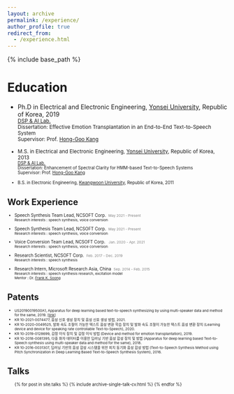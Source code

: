 ```yaml
---
layout: archive
permalink: /experience/
author_profile: true
redirect_from:
  - /experience.html
---
```


{% include base_path %}

Education
======
* Ph.D in Electrical and Electronic Engineering, [Yonsei University](https://www.yonsei.ac.kr/en_sc/index.jsp), Republic of Korea, 2019  
<small>[DSP & AI Lab.]([dsp.yonsei.ac.kr](http://dsp.yonsei.ac.kr/))</small>  
<small>Dissertation: Effective Emotion Transplantation in an End-to-End Text-to-Speech System</small>  
<small>Supervisor: Prof. [Hong-Goo Kang](https://scholar.google.com/citations?user=YsD8KCYAAAAJ&hl=ko)

* M.S. in Electrical and Electronic Engineering, [Yonsei University](https://www.yonsei.ac.kr/en_sc/index.jsp), Republic of Korea, 2013  
<small>[DSP & AI Lab.]([dsp.yonsei.ac.kr](http://dsp.yonsei.ac.kr/))</small>  
<small>Dissertation: Enhancement of Spectral Clarity for HMM-based Text-to-Speech Systems</small>  
<small>Supervisor: Prof. [Hong-Goo Kang](https://scholar.google.com/citations?user=YsD8KCYAAAAJ&hl=ko)

* B.S. in Electronic Engineering, [Kwangwoon University](https://www.kw.ac.kr/en/index.jsp), Republic of Korea, 2011  

Work Experience
======
* Speech Synthesis Team Lead, NCSOFT Corp.  &nbsp;<span style="color:gray"><small>May 2021 - Present</small></span>  
<small>Research interests : speech synthesis, voice conversion</small>

* Speech Synthesis Team Lead, NCSOFT Corp.  &nbsp;<span style="color:gray"><small>May 2021 - Present</small></span>  
<small>Research interests : speech synthesis, voice conversion</small>

* Voice Conversion Team Lead, NCSOFT Corp. &nbsp;<span style="color:gray"><small> Jan. 2020 - Apr. 2021</small></span>  
<small>Research interests : speech synthesis, voice conversion</small>

* Research Scientist, NCSOFT Corp.  &nbsp;<span style="color:gray"><small>Feb. 2017 - Dec. 2019</small></span>  
<small>Research interests : speech synthesis</small>

* Research Intern, Microsoft Research Asia, China  &nbsp;<span style="color:gray"><small>Sep. 2014 - Feb. 2015</small></span>  
<small>Research interests : speech synthesis research, excitation model</small>  
<small>Mentor : Dr. [Frank K. Soong](https://www.researchgate.net/profile/Frank-Soong)</small>


Patents
======
* <small>US20190019500A1, Apparatus for deep learning based text-to-speech synthesizing by using multi-speaker data and method for the same, 2019. [[link](https://patentimages.storage.googleapis.com/d2/f7/a8/3b7bd7ef2465e8/US20190019500A1.pdf)]</small>
* <small>KR 10-2021-0074477, 음성 신호 생성 장치 및 음성 신호 생성 방법, 2021.</small>
* <small>KR 10-2020-0049525, 발화 속도 조절이 가능한 텍스트 음성 변환 학습 장치 및 발화 속도 조절이 가능한 텍스트 음성 변환 장치 (Learning device and device for speaking rate controllable Text-to-Speech), 2020.</small>
* <small>KR 10-2019-0128699, 감정 이식 장치 및 감정 이식 방법 (Device and method for emotion transplantation), 2019.</small>
* <small>KR 10-2018-0081395, 다중 화자 데이터를 이용한 딥러닝 기반 음성 합성 장치 및 방법 (Apparatus for deep learning based Text-to-Speech synthesis using multi-speaker data and method for the same), 2018.</small>
* <small>KR 10-2016-0031307, 딥러닝 기반의 음성 합성 시스템을 위한 피치 동기화 음성 합성 방법 (Text-to-Speech Synthesis Method using Pitch Synchronization in Deep Learning Based Text-to-Speech Synthesis System), 2016.</small>

Talks
======
  <ul>{% for post in site.talks %}
    {% include archive-single-talk-cv.html %}
  {% endfor %}</ul>
